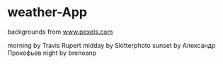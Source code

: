# weather-App




backgrounds from www.pexels.com

morning by Travis Rupert 
midday by Skitterphoto
sunset by Александр Прокофьев
night by  brenoanp